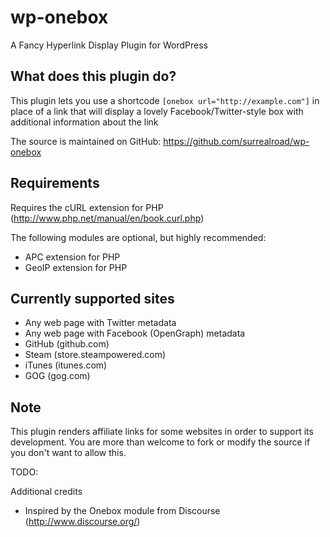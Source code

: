 wp-onebox
==

A Fancy Hyperlink Display Plugin for WordPress

What does this plugin do?
--
This plugin lets you use a shortcode `[onebox url="http://example.com"]` in place of a link that will display a lovely Facebook/Twitter-style box with additional information about the link

The source is maintained on GitHub: https://github.com/surrealroad/wp-onebox

Requirements
--
Requires the cURL extension for PHP (http://www.php.net/manual/en/book.curl.php)

The following modules are optional, but highly recommended:
* APC extension for PHP
* GeoIP extension for PHP

Currently supported sites
--
* Any web page with Twitter metadata
* Any web page with Facebook (OpenGraph) metadata
* GitHub (github.com)
* Steam (store.steampowered.com)
* iTunes (itunes.com)
* GOG (gog.com)

Note
--
This plugin renders affiliate links for some websites in order to support its development. You are more than welcome to fork or modify the source if you don't want to allow this.


TODO:

Additional credits
- Inspired by the Onebox module from Discourse (http://www.discourse.org/)